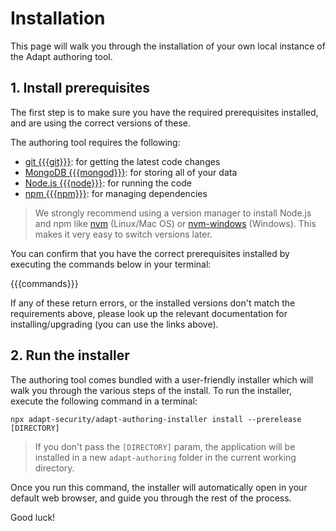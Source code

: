 # Installation

This page will walk you through the installation of your own local instance of the Adapt authoring tool.

## 1. Install prerequisites
The first step is to make sure you have the required prerequisites installed, and are using the correct versions of these.

The authoring tool requires the following:

- [git {{{git}}}](https://git-scm.com/downloads): for getting the latest code changes
- [MongoDB {{{mongod}}}](https://www.mongodb.com/try/download/community): for storing all of your data
- [Node.js {{{node}}}](https://nodejs.org/en/download/): for running the code
- [npm {{{npm}}}](https://nodejs.org/en/download/): for managing dependencies

> We strongly recommend using a version manager to install Node.js and npm like [nvm](https://github.com/nvm-sh/nvm) (Linux/Mac OS) or [nvm-windows](https://github.com/coreybutler/nvm-windows) (Windows). This makes it very easy to switch versions later.

You can confirm that you have the correct prerequisites installed by executing the commands below in your terminal:

{{{commands}}}

If any of these return errors, or the installed versions don't match the requirements above, please look up the relevant documentation for installing/upgrading (you can use the links above).

## 2. Run the installer
The authoring tool comes bundled with a user-friendly installer which will walk you through the various steps of the install. To run the installer, execute the following command in a terminal:
```
npx adapt-security/adapt-authoring-installer install --prerelease [DIRECTORY]
```
> If you don't pass the `[DIRECTORY]` param, the application will be installed in a new `adapt-authoring` folder in the current working directory.

Once you run this command, the installer will automatically open in your default web browser, and guide you through the rest of the process.

Good luck!
